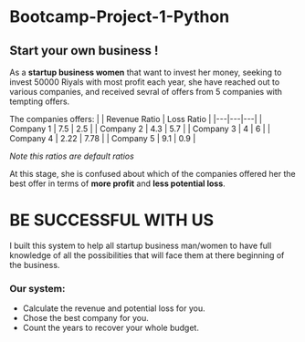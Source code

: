 # Bootcamp-Project-1-Python

## Start your own business !

As a **startup business women** that want to invest her money, seeking to invest 50000 Riyals with most profit each year, she have reached out to various companies, and received sevral of offers from 5 companies with tempting offers.

The companies offers:
|    | Revenue Ratio | Loss Ratio |
|---|---|---|
| Company 1  | 7.5  | 2.5  |
| Company 2  | 4.3  | 5.7  |
| Company 3  | 4  | 6  |
| Company 4  | 2.22  | 7.78  |
| Company 5  | 9.1  | 0.9 |

*Note this ratios are default ratios*

At this stage, she is confused about which of the companies offered her the best offer in terms of **more profit** and **less potential loss**.

# BE SUCCESSFUL WITH **US** 
I built this system to help all startup business man/women to have full knowledge of all the possibilities that will face them at there beginning of the business.

### Our system:
- Calculate the revenue and potential loss for you.
- Chose the best company for you.
- Count the years to recover your whole budget.

  





